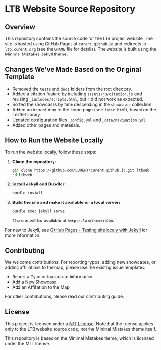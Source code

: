 # LTB Website Source Repository

## Overview

This repository contains the source code for the LTB project website. The site is hosted using GitHub Pages at `curent.github.io` and redirects to `ltb.curent.org` (see the `CNAME` file for details). The website is built using the Minimal Mistakes Jekyll theme.

## Changes We've Made Based on the Original Template

- Removed the `tests` and `docs` folders from the root directory.
- Added a citation feature by including `assets/js/citation.js` and revising `_includes/scripts.html`, but it did not work as expected.
- Sorted the showcases by time descending in the `showcases` collection.
- Added an impact map to the home page (see `index.html`), based on the Leaflet library.
- Updated configuration files `_config.yml` and `_data/navigation.yml`.
- Added other pages and materials.

## How to Run the Website Locally

To run the website locally, follow these steps:

1. **Clone the repository:**
   ```bash
   git clone https://github.com/CURENT/curent.github.io.git ltbweb
   cd ltbweb
   ```

2. **Install Jekyll and Bundler:**
   ```bash
   bundle install
   ```

3. **Build the site and make it available on a local server:**
   ```bash
   bundle exec jekyll serve
   ```
   The site will be available at `http://localhost:4000`.

For new to Jekyll, see [GitHub Pages - Testing site localy with Jekyll](https://docs.github.com/en/pages/setting-up-a-github-pages-site-with-jekyll/testing-your-github-pages-site-locally-with-jekyll) for more information.

## Contributing

We welcome contributions! For reporting typos, adding new showcases, or adding affiliations to the map, please use the existing issue templates:

- Report a Typo or Inaccurate Information
- Add a New Showcase
- Add an Affiliation to the Map

For other contributions, please read our contributing guide.

## License

This project is licensed under a [MIT License](./LICENSE). Note that the license applies only to the LTB website source code, not the Minimal Mistakes theme itself.

This repository is based on the Minimal Mistakes theme, which is licensed under the MIT license.
